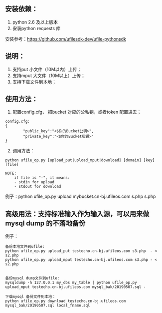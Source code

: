 ## 安装依赖：
1. python 2.6 及以上版本
2. 安装python requests 库 

安装参考：https://github.com/ufilesdk-dev/ufile-pythonsdk


## 说明：
1. 支持put 小文件（10M以内）上传；
2. 支持mput 大文件（10M以上）上传；
3. 支持下载文件到本地；


## 使用方法：
1. 配置config.cfg， 把bucket 对应的公私钥，或者token 配置进去；
```
config.cfg:
{
        "public_key":"<$你的Bucket公钥>",
        "private_key":"<$你的Bucket私钥>"
}
```


2. 调用方法：
```
python ufile_op.py [upload_put|upload_mput|download] [domain] [key] [file]

NOTE:
    if file is "-", it means:
    - stdin for upload
    - stdout for download
```

例子：python ufile_op.py upload mybucket.cn-bj.ufileos.com s.php s.php


## 高级用法：支持标准输入作为输入源，可以用来做mysql dump 的不落地备份
例子：
```
备份本地文件到ufile:
python ufile_op.py upload_put testecho.cn-bj.ufileos.com s3.php  - < s2.php
python ufile_op.py upload_mput testecho.cn-bj.ufileos.com s3.php - < s2.php


备份mysql dump文件到ufile:
mysqldump -h 127.0.0.1 my_dbs my_table | python ufile_op.py upload_mput testecho.cn-bj.ufileos.com mysql_bak/20190507.sql -

下载mysql 备份文件到本地：
python ufile_op.py download testecho.cn-bj.ufileos.com mysql_bak/20190507.sql local_fname.sql
```
